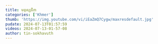 ```yaml
---
title: មនុស្សទី៣
categories: ['Khmer']
thumb: 'https://img.youtube.com/vi/iEaZmQ7Cygw/maxresdefault.jpg'
pudate: 2024-07-13T01:57:59
videos: 2024-07-13-01-57-08
author: tin-sokhavuth
---
```

